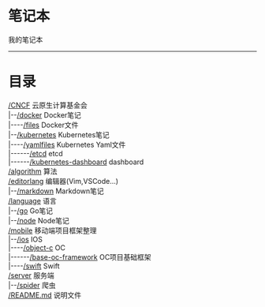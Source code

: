 # 笔记本
我的笔记本
****
# 目录
[/CNCF][1] 云原生计算基金会     
|--[/docker][1-1] Docker笔记     
|----[/files][1-1-1] Docker文件     
|--[/kubernetes][1-2] Kubernetes笔记     
|----[/yamlfiles][1-2-1] Kubernetes Yaml文件     
|------[/etcd][1-2-1-1] etcd     
|------[/kubernetes-dashboard][1-2-1-2] dashboard     
[/algorithm][2] 算法     
[/editorlang][3] 编辑器(Vim,VSCode...)     
|--[/markdown][3-1] Markdown笔记     
[/language][4] 语言     
|--[/go][4-1] Go笔记     
|--[/node][4-2] Node笔记     
[/mobile][5] 移动端项目框架整理     
|--[/ios][5-1] IOS     
|----[/object-c][5-1-1] OC     
|------[/base-oc-framework][5-1-1-1] OC项目基础框架     
|----[/swift][5-1-2] Swift     
[/server][6] 服务端     
|--[/spider][6-1] 爬虫     
[/README.md][7] 说明文件     

[1]:https://github.com/DonsonGit/singleregistry/tree/master/CNCF
[1-1]:https://github.com/DonsonGit/singleregistry/tree/master/CNCF/docker
[1-1-1]:https://github.com/DonsonGit/singleregistry/tree/master/CNCF/docker/files
[1-2]:https://github.com/DonsonGit/singleregistry/tree/master/CNCF/kubernetes
[1-2-1]:https://github.com/DonsonGit/singleregistry/tree/master/CNCF/kubernetes/yamlfile
[1-2-1-1]:https://github.com/DonsonGit/singleregistry/tree/master/CNCF/kubernetes/yamlfile/etcd
[1-2-1-2]:https://github.com/DonsonGit/singleregistry/tree/master/CNCF/kubernetes/yamlfile/kubernetes-dashboard
[2]:https://github.com/DonsonGit/singleregistry/tree/master/algorithm
[3]:https://github.com/DonsonGit/singleregistry/tree/master/editorlang
[3-1]:https://github.com/DonsonGit/singleregistry/tree/master/editorlang/markdown
[4]:https://github.com/DonsonGit/singleregistry/tree/master/language
[4-1]:https://github.com/DonsonGit/singleregistry/tree/master/language/go
[4-2]:https://github.com/DonsonGit/singleregistry/tree/master/language/node
[5]:https://github.com/DonsonGit/singleregistry/tree/master/mobile
[5-1]:https://github.com/DonsonGit/singleregistry/tree/master/mobile/ios
[5-1-1]:https://github.com/DonsonGit/singleregistry/tree/master/mobile/ios/object-c
[5-1-1-1]:https://github.com/DonsonGit/singleregistry/tree/master/mobile/ios/object-c/base-oc-framework
[5-1-2]:https://github.com/DonsonGit/singleregistry/tree/master/mobile/ios/swift
[6]:https://github.com/DonsonGit/singleregistry/tree/master/server
[6-1]:https://github.com/DonsonGit/singleregistry/tree/master/server/spider
[7]:#
